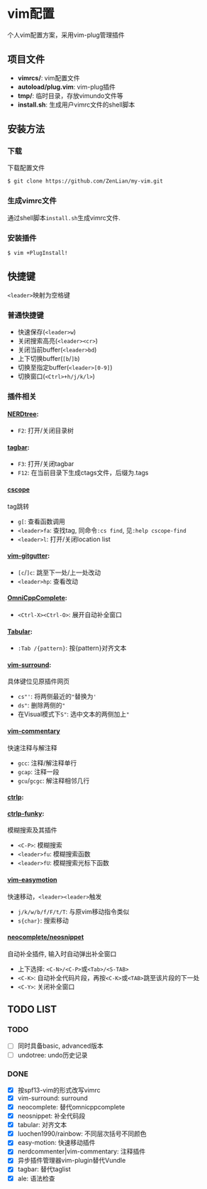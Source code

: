 # vim配置

个人vim配置方案，采用vim-plug管理插件

## 项目文件

- **vimrcs/**: vim配置文件
- **autoload/plug.vim**: vim-plug插件
- **tmp/**: 临时目录，存放vimundo文件等
- **install.sh**: 生成用户vimrc文件的shell脚本

## 安装方法

### 下载

下载配置文件

``` bash
$ git clone https://github.com/ZenLian/my-vim.git
```

### 生成vimrc文件

通过shell脚本`install.sh`生成vimrc文件.

### 安装插件

``` shell
$ vim +PlugInstall!
```

## 快捷键

`<leader>`映射为空格键

### 普通快捷键

- 快速保存(`<leader>w`)
- 关闭搜索高亮(`<leader><cr>`)
- 关闭当前buffer(`<leader>bd`)
- 上下切换buffer(`[b`/`]b`)
- 切换至指定buffer(`<leader>[0-9]`)
- 切换窗口(`<Ctrl>+h/j/k/l>`)


### 插件相关

#### [NERDtree](https://github.com/scrooloose/nerdtree):

- `F2`: 打开/关闭目录树

#### [tagbar](https://github.com/majutsushi/tagbar):

- `F3`: 打开/关闭tagbar
- `F12`: 在当前目录下生成ctags文件，后缀为.tags

#### [cscope](https://github.com/brookhong/cscope.vim.git)

tag跳转
- `g[`: 查看函数调用
- `<leader>fa`: 查找tag, 同命令`:cs find`, 见`:help cscope-find`
- `<leader>l`: 打开/关闭location list

#### [vim-gitgutter](https://github.com/airblade/vim-gitgutter.git):

- `[c`/`]c`: 跳至下一处/上一处改动
- `<leader>hp`: 查看改动

#### [OmniCppComplete](https://github.com/vim-scripts/OmniCppComplete.git):

- `<Ctrl-X><Ctrl-O>`: 展开自动补全窗口

#### [Tabular](https://github.com/godlygeek/tabular):

- `:Tab /{pattern}`: 按{pattern}对齐文本

#### [vim-surround](https://github.com/tpope/vim-surround):

具体键位见原插件网页
- `cs"'`: 将两侧最近的`"`替换为`'`
- `ds"`: 删除两侧的`"`
- 在Visual模式下`S"`: 选中文本的两侧加上`"`

#### [vim-commentary](https://github.com/tpope/vim-commentary)

快速注释与解注释

- `gcc`: 注释/解注释单行
- `gcap`: 注释一段
- `gcu`/`gcgc`: 解注释相邻几行


#### [ctrlp](https://github.com/ctrlpvim/ctrlp.vim):
#### [ctrlp-funky](https://github.com/tacahiroy/ctrlp-funky):

模糊搜索及其插件
- `<C-P>`: 模糊搜索
- `<leader>fu`: 模糊搜索函数
- `<leader>fU`: 模糊搜索光标下函数

#### [vim-easymotion](https://github.com/easymotion/vim-easymotion.git)

快速移动，`<leader><leader>`触发
- `j/k/w/b/f/F/t/T`: 与原vim移动指令类似
- `s{char}`: 搜索移动

#### [neocomplete/neosnippet]()

自动补全插件, 输入时自动弹出补全窗口

- 上下选择: `<C-N>/<C-P>`或`<Tab>/<S-TAB>`
- `<C-K>`: 自动补全代码片段，再按`<C-K>`或`<TAB>`跳至该片段的下一处
- `<C-Y>`: 关闭补全窗口

## TODO LIST

### TODO

- [ ] 同时具备basic, advanced版本
- [ ] undotree: undo历史记录

### DONE

- [x] 按spf13-vim的形式改写vimrc
- [x] vim-surround: surround
- [x] neocomplete: 替代omnicppcomplete
- [x] neosnippet: 补全代码段
- [x] tabular: 对齐文本
- [x] luochen1990/rainbow: 不同层次括号不同颜色
- [x] easy-motion: 快速移动插件
- [x] nerdcommenter|vim-commentary: 注释插件
- [x] 异步插件管理器vim-plugin替代Vundle
- [x] tagbar: 替代taglist
- [x] ale: 语法检查
